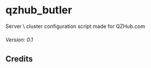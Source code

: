# qzhub_butler
Server \ cluster configuration script made for QZHub.com

###### Version: 0.1



## Credits
